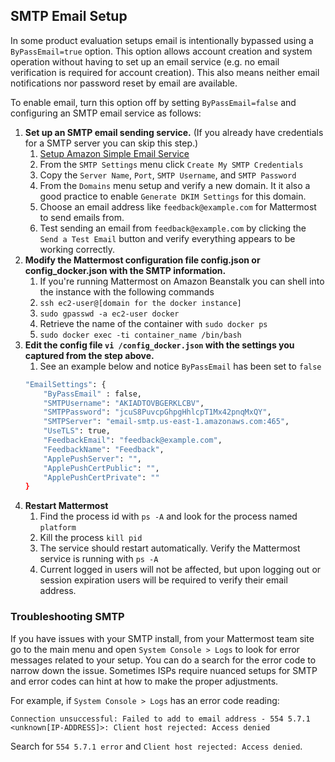
## SMTP Email Setup

In some product evaluation setups email is intentionally bypassed using a `ByPassEmail=true` option. This option allows account creation and system operation without having to set up an email service (e.g. no email verification is required for account creation). This also means neither email notifications nor password reset by email are available.

To enable email, turn this option off by setting `ByPassEmail=false` and configuring an SMTP email service as follows: 

1.  **Set up an SMTP email sending service.** (If you already have credentials for a SMTP server you can skip this step.)
	1. [Setup Amazon Simple Email Service](https://console.aws.amazon.com/ses)
	2. From the `SMTP Settings` menu click `Create My SMTP Credentials`
	3. Copy the `Server Name`, `Port`, `SMTP Username`, and `SMTP Password`
	4. From the `Domains` menu setup and verify a new domain. It it also a good practice to enable `Generate DKIM Settings` for this domain.
	5. Choose an email address like `feedback@example.com` for Mattermost to send emails from.
	6. Test sending an email from `feedback@example.com` by clicking the `Send a Test Email` button and verify everything appears to be working correctly.
2.  **Modify the Mattermost configuration file config.json or config_docker.json with the SMTP information.**
	1. If you're running Mattermost on Amazon Beanstalk you can shell into the instance with the following commands
	2. `ssh ec2-user@[domain for the docker instance]`
	3. `sudo gpasswd -a ec2-user docker`
	4. Retrieve the name of the container with `sudo docker ps`
	5. `sudo docker exec -ti container_name /bin/bash`
3.  **Edit the config file `vi /config_docker.json` with the settings you captured from the step above.**
	1.  See an example below and notice `ByPassEmail` has been set to `false`
	``` bash
	"EmailSettings": { 
		"ByPassEmail" : false, 
		"SMTPUsername": "AKIADTOVBGERKLCBV", 
		"SMTPPassword": "jcuS8PuvcpGhpgHhlcpT1Mx42pnqMxQY", 
		"SMTPServer": "email-smtp.us-east-1.amazonaws.com:465", 
		"UseTLS": true, 
		"FeedbackEmail": "feedback@example.com", 
		"FeedbackName": "Feedback", 
		"ApplePushServer": "", 
		"ApplePushCertPublic": "", 
		"ApplePushCertPrivate": ""
	}
	```
4.  **Restart Mattermost**
	1. Find the process id with `ps -A` and look for the process named `platform`
	2. Kill the process `kill pid`
	3. The service should restart automatically. Verify the Mattermost service is running with `ps -A`
	4. Current logged in users will not be affected, but upon logging out or session expiration users will be required to verify their email address.

### Troubleshooting SMTP

If you have issues with your SMTP install, from your Mattermost team site go to the main menu and open `System Console > Logs` to look for error messages related to your setup. You can do a search for the error code to narrow down the issue. Sometimes ISPs require nuanced setups for SMTP and error codes can hint at how to make the proper adjustments. 

For example, if `System Console > Logs` has an error code reading: 

```
Connection unsuccessful: Failed to add to email address - 554 5.7.1 <unknown[IP-ADDRESS]>: Client host rejected: Access denied
```

Search for `554 5.7.1 error` and `Client host rejected: Access denied`.


